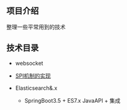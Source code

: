 ## 项目介绍

整理一些平常用到的技术

## 技术目录

- websocket
- [SPI机制的实现](docs/SPI机制的实现.md)


- Elasticsearch&.x

  - SpringBoot3.5 + ES7.x JavaAPI + 集成